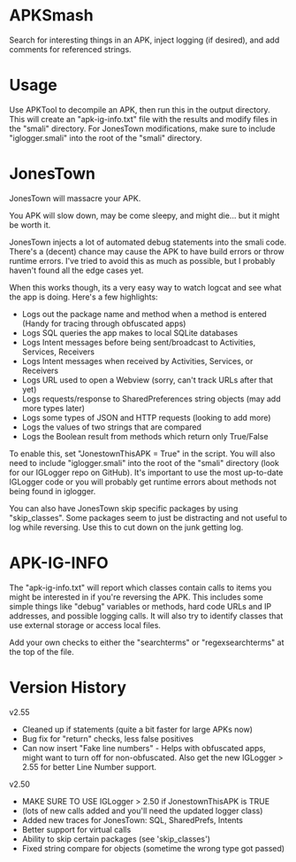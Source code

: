 APKSmash
========

Search for interesting things in an APK, inject logging (if desired), and add
comments for referenced strings.


Usage
=====

Use APKTool to decompile an APK, then run this in the output directory. This
will create an "apk-ig-info.txt" file with the results and modify files in
the "smali" directory. For JonesTown modifications, make sure to include
"iglogger.smali" into the root of the "smali" directory.


JonesTown
=========

JonesTown will massacre your APK.

You APK will slow down, may be come sleepy, and might die... but it might
be worth it.

JonesTown injects a lot of automated debug statements into the smali code. 
There's  a (decent) chance may cause the APK to have build errors or throw 
runtime errors. I've tried to avoid this as much as possible, but I probably
haven't found all the edge cases yet.

When this works though, its a very easy way to watch logcat and see what
the app is doing. Here's a few highlights:

 + Logs out the package name and method when a method is entered (Handy for tracing through obfuscated apps)
 + Logs SQL queries the app makes to local SQLite databases
 + Logs Intent messages before being sent/broadcast to Activities, Services, Receivers
 + Logs Intent messages when received by Activities, Services, or Receivers
 + Logs URL used to open a Webview (sorry, can't track URLs after that yet)
 + Logs requests/response to SharedPreferences string objects (may add more types later)
 + Logs some types of JSON and HTTP requests (looking to add more)
 + Logs the values of two strings that are compared 
 + Logs the Boolean result from methods which return only True/False

To enable this, set "JonestownThisAPK = True" in the script. You will also
need to include "iglogger.smali" into the root of the "smali" directory 
(look for our IGLogger repo on GitHub). It's important to use the most
up-to-date IGLogger code or you will probably get runtime errors about methods
not being found in iglogger.

You can also have JonesTown skip specific packages by using "skip_classes".
Some packages seem to just be distracting and not useful to log while 
reversing. Use this to cut down on the junk getting log.

APK-IG-INFO
===========

The "apk-ig-info.txt" will report which classes contain calls to items you
might be interested in if you're reversing the APK. This includes some simple
things like "debug" variables or methods, hard code URLs and IP addresses,
and possible logging calls. It will also try to identify classes that use
external storage or access local files.

Add your own checks to either the "searchterms" or "regexsearchterms" at the
top of the file.



Version History
===============

v2.55 

 + Cleaned up if statements (quite a bit faster for large APKs now)
 + Bug fix for "return" checks, less false positives
 + Can now insert "Fake line numbers" - Helps with obfuscated apps, might want to turn off for non-obfuscated. Also get the new IGLogger > 2.55 for better Line Number support.
 
v2.50 

 + MAKE SURE TO USE IGLogger > 2.50 if JonestownThisAPK is TRUE
 + (lots of new calls added and you'll need the updated logger class)
 + Added new traces for JonesTown: SQL, SharedPrefs, Intents
 + Better support for virtual calls 
 + Ability to skip certain packages (see 'skip_classes')
 + Fixed string compare for objects (sometime the wrong type got passed)